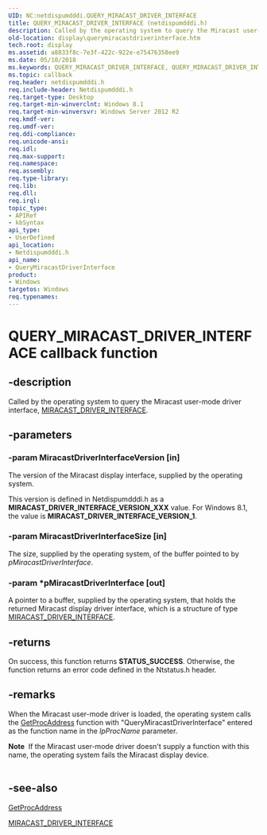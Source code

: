 ```yaml
---
UID: NC:netdispumdddi.QUERY_MIRACAST_DRIVER_INTERFACE
title: QUERY_MIRACAST_DRIVER_INTERFACE (netdispumdddi.h)
description: Called by the operating system to query the Miracast user-mode driver interface, MIRACAST_DRIVER_INTERFACE.
old-location: display\querymiracastdriverinterface.htm
tech.root: display
ms.assetid: a8833f8c-7e3f-422c-922e-e75476358ee9
ms.date: 05/10/2018
ms.keywords: QUERY_MIRACAST_DRIVER_INTERFACE, QUERY_MIRACAST_DRIVER_INTERFACE callback, QueryMiracastDriverInterface, QueryMiracastDriverInterface callback function [Display Devices], display.query_miracast_driver_interface, display.querymiracastdriverinterface, netdispumdddi/QueryMiracastDriverInterface
ms.topic: callback
req.header: netdispumdddi.h
req.include-header: Netdispumdddi.h
req.target-type: Desktop
req.target-min-winverclnt: Windows 8.1
req.target-min-winversvr: Windows Server 2012 R2
req.kmdf-ver: 
req.umdf-ver: 
req.ddi-compliance: 
req.unicode-ansi: 
req.idl: 
req.max-support: 
req.namespace: 
req.assembly: 
req.type-library: 
req.lib: 
req.dll: 
req.irql: 
topic_type:
- APIRef
- kbSyntax
api_type:
- UserDefined
api_location:
- Netdispumdddi.h
api_name:
- QueryMiracastDriverInterface
product:
- Windows
targetos: Windows
req.typenames: 
---
```


# QUERY_MIRACAST_DRIVER_INTERFACE callback function


## -description


Called by the operating system to query the Miracast user-mode driver interface, <a href="https://msdn.microsoft.com/library/windows/hardware/dn265476">MIRACAST_DRIVER_INTERFACE</a>.


## -parameters




### -param MiracastDriverInterfaceVersion [in]

The version of the Miracast display interface, supplied by the operating system. 

This version is defined in Netdispumdddi.h as a <b>MIRACAST_DRIVER_INTERFACE_VERSION_XXX</b> value. For Windows 8.1, the value is <b>MIRACAST_DRIVER_INTERFACE_VERSION_1</b>.


### -param MiracastDriverInterfaceSize [in]

The size, supplied by the operating system, of the buffer pointed to by <i>pMiracastDriverInterface</i>.


### -param *pMiracastDriverInterface [out]

A pointer to a buffer, supplied by the operating system, that holds the returned Miracast display driver interface, which is a structure of type <a href="https://msdn.microsoft.com/library/windows/hardware/dn265476">MIRACAST_DRIVER_INTERFACE</a>.


## -returns



On success, this function returns <b>STATUS_SUCCESS</b>. Otherwise, the function returns an error code defined in the Ntstatus.h header.




## -remarks



When the Miracast user-mode driver is loaded, the operating system calls the <a href="https://msdn.microsoft.com/a0d7fc09-f888-4f46-a571-d3719a627597">GetProcAddress</a> function with "QueryMiracastDriverInterface" entered as the function name in the <i>lpProcName</i> parameter.

<div class="alert"><b>Note</b>  If the Miracast user-mode driver doesn't supply a function with this name, the operating system fails the Miracast display device.</div>
<div> </div>



## -see-also




<a href="https://msdn.microsoft.com/a0d7fc09-f888-4f46-a571-d3719a627597">GetProcAddress</a>



<a href="https://msdn.microsoft.com/library/windows/hardware/dn265476">MIRACAST_DRIVER_INTERFACE</a>
 

 

